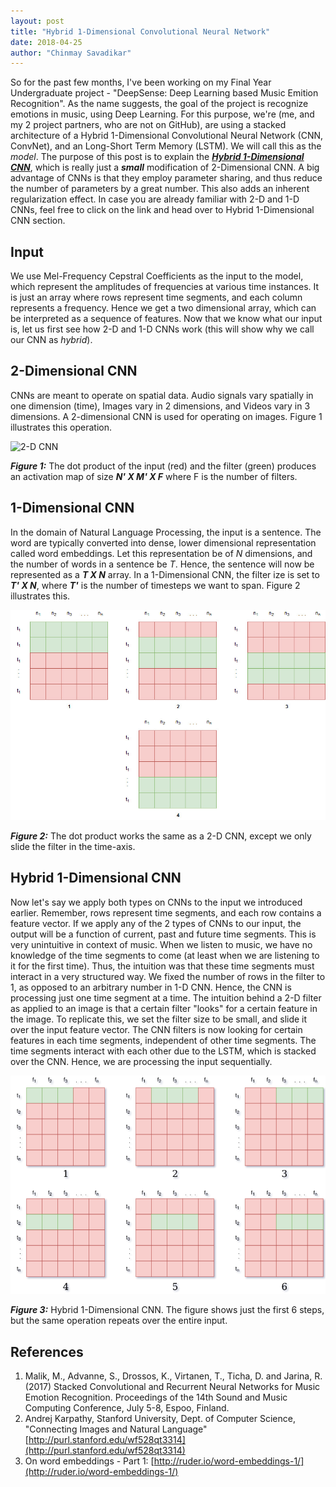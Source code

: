 ```yaml
---
layout: post
title: "Hybrid 1-Dimensional Convolutional Neural Network"
date: 2018-04-25
author: "Chinmay Savadikar"
---
```


So for the past few months, I've been working on my Final Year Undergraduate project - "DeepSense: Deep Learning based Music Emition Recognition".
As the name suggests, the goal of the project is recognize emotions in music, using Deep Learning. For this purpose, we're (me, and my 2 project partners, who are not on GitHub),
are using a stacked architecture of a Hybrid 1-Dimensional Convolutional Neural Network (CNN, ConvNet), and an Long-Short Term Memory (LSTM). We will call this as the *model*.
The purpose of this post is to explain the [***Hybrid 1-Dimensional CNN***](#hybrid-1-dimensional-cnn), which is really just a ***small*** modification of 2-Dimensional CNN. A big advantage of
CNNs is that they employ parameter sharing, and thus reduce the number of parameters by a great number. This also adds an inherent regularization effect. In case you are already familiar with 2-D and 1-D CNNs, feel free to click on the link and head over to Hybrid 1-Dimensional CNN section.

## Input
We use Mel-Frequency Cepstral Coefficients as the input to the model, which represent the amplitudes of frequencies at various time instances. It is just an array where
rows represent time segments, and each column represents a frequency. Hence we get a two dimensional array, which can be interpreted as a sequence of features. 
Now that we know what our input is, let us first see how 2-D and 1-D CNNs work (this will show why we call our CNN as *hybrid*).
 
## 2-Dimensional CNN
CNNs are meant to operate on spatial data. Audio signals vary spatially in one dimension (time), Images vary in 2 dimensions, and Videos vary in 3 dimensions. A 2-dimensional 
CNN is used for operating on images. Figure 1 illustrates this operation.

![2-D CNN]( savadikarc.github.io/assets/hybrid/2D_cnn1.png )

***Figure 1:*** The dot product of the input (red) and the filter (green) produces an activation map of size ***N' X M' X F*** where F is the number of filters.

## 1-Dimensional CNN
In the domain of Natural Language Processing, the input is a sentence. The word are typically converted into dense, lower dimensional representation called word embeddings.
Let this representation be of *N* dimensions, and the number of words in a sentence be *T*. Hence, the sentence will now be represented as a ***T X N*** array. In a 1-Dimensional
CNN, the filter ize is set to ***T' X N***, where ***T'*** is the number of timesteps we want to span. Figure 2 illustrates this.

![1-D CNN](https://github.com/savadikarc/savadikarc.github.io/blob/master/assets/hybrid/1d_cnn.jpg)

***Figure 2:*** The dot product works the same as a 2-D CNN, except we only slide the filter in the time-axis.

## Hybrid 1-Dimensional CNN
Now let's say we apply both types on CNNs to the input we introduced earlier. Remember, rows represent time segments, and each row contains a feature vector.
If we apply any of the 2 types of CNNs to our input, the output will be a function of current, past and future time segments. This is very unintuitive in context of music.
When we listen to music, we have no knowledge of the time segments to come (at least when we are listening to it for the first time). Thus, the intuition was that these
time segments must interact in a very structured way. We fixed the number of rows in the filter to 1, as opposed to an arbitrary number in 1-D CNN. Hence, the CNN is processing just one time segment at a time.
The intuition behind a 2-D filter as applied to an image is that a certain filter "looks" for a certain feature in the image. To replicate this, we set the filter size to be small, and slide it over the input feature vector.
The CNN filters is now looking for certain features in each time segments, independent of other time segments. The time segments interact with each other due to the LSTM, which is stacked over the CNN. Hence, we are processing the input sequentially.

![Hybrid 1-Dimensional CNN](https://github.com/savadikarc/savadikarc.github.io/blob/master/assets/hybrid/hybrid_1D_cnn.png)

***Figure 3:*** Hybrid 1-Dimensional CNN. The figure shows just the first 6 steps, but the same operation repeats over the entire input.

## References
1. Malik, M., Advanne, S., Drossos, K., Virtanen, T., Ticha, D. and Jarina, R. (2017) Stacked Convolutional and Recurrent Neural Networks for Music Emotion Recognition. Proceedings of the 14th Sound and Music Computing Conference, July 5-8, Espoo, Finland.
2. Andrej Karpathy, Stanford University, Dept. of Computer Science, "Connecting Images and Natural Language"[http://purl.stanford.edu/wf528qt3314](http://purl.stanford.edu/wf528qt3314)
3. On word embeddings - Part 1: [http://ruder.io/word-embeddings-1/](http://ruder.io/word-embeddings-1/)
